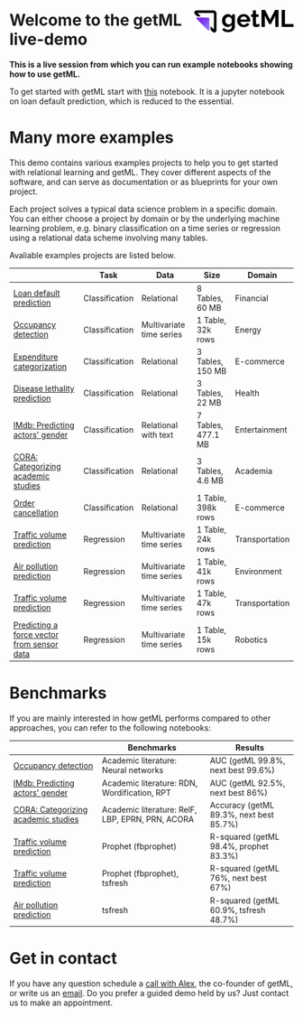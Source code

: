 <img src="assets/getml_logo.png" 
     width="35%" 
     align=right
     alt="getML logo"
     style="margin-top: 1.5rem;">

# Welcome to the getML live-demo

**This is a live session from which you can run example notebooks showing how to use getML.**

To get started with getML start with [this](loans.ipynb) notebook. It is a jupyter notebook on loan default prediction, which is reduced to the essential.

# Many more examples

This demo contains various examples projects to help you to get started
with relational learning and getML. They cover different aspects of the software, and can serve as documentation or
as blueprints for your own project.

Each project solves a typical data science problem in a specific domain. You
can either choose a project by domain or by the underlying machine learning
problem, e.g. binary classification on a time series or regression using a
relational data scheme involving many tables.

Avaliable examples projects are listed below.

|                                                           | Task           | Data                     | Size               | Domain         |
| --------------------------------------------------------- | -------------- | ------------------------ | ------------------ | -------------- |
| [Loan default prediction](loans.ipynb)                    | Classification | Relational               | 8 Tables, 60 MB    | Financial      |
| [Occupancy detection](occupancy.ipynb)                    | Classification | Multivariate time series | 1 Table, 32k rows  | Energy         |
| [Expenditure categorization](consumer_expenditures.ipynb) | Classification | Relational               | 3 Tables, 150 MB   | E-commerce     |
| [Disease lethality prediction](atherosclerosis.ipynb)     | Classification | Relational               | 3 Tables, 22 MB    | Health         |
| [IMdb: Predicting actors' gender](imdb.ipynb)             | Classification | Relational with text     | 7 Tables, 477.1 MB | Entertainment  |
| [CORA: Categorizing academic studies](cora.ipynb)         | Classification | Relational               | 3 Tables, 4.6 MB   | Academia       |
| [Order cancellation](online_retail.ipynb)                 | Classification | Relational               | 1 Table, 398k rows | E-commerce     |
| [Traffic volume prediction](interstate94.ipynb)           | Regression     | Multivariate time series | 1 Table, 24k rows  | Transportation |
| [Air pollution prediction](air_pollution.ipynb)           | Regression     | Multivariate time series | 1 Table, 41k rows  | Environment    |
| [Traffic volume prediction](dodgers.ipynb)                | Regression     | Multivariate time series | 1 Table, 47k rows  | Transportation |
| [Predicting a force vector from sensor data](robot.ipynb) | Regression     | Multivariate time series | 1 Table, 15k rows  | Robotics       |

# Benchmarks

If you are mainly interested in how getML performs compared to other approaches, you can refer to the following notebooks:

|                                                   | Benchmarks                                       | Results                                 |
| ------------------------------------------------- | ------------------------------------------------ | --------------------------------------- |
| [Occupancy detection](occupancy.ipynb)            | Academic literature: Neural networks             | AUC (getML 99.8%, next best 99.6%)      |
| [IMdb: Predicting actors' gender](imdb.ipynb)     | Academic literature: RDN, Wordification, RPT     | AUC (getML 92.5%, next best 86%)        |
| [CORA: Categorizing academic studies](cora.ipynb) | Academic literature: RelF, LBP, EPRN, PRN, ACORA | Accuracy (getML 89.3%, next best 85.7%) |
| [Traffic volume prediction](interstate94.ipynb)   | Prophet (fbprophet)                              | R-squared (getML 98.4%, prophet 83.3%)  |
| [Traffic volume prediction](dodgers.ipynb)        | Prophet (fbprophet), tsfresh                     | R-squared (getML 76%, next best 67%)    |
| [Air pollution prediction](air_pollution.ipynb)   | tsfresh                                          | R-squared (getML 60.9%, tsfresh 48.7%)  |

# Get in contact

If you have any question schedule a [call with Alex](https://go.getml.com/meetings/alexander-uhlig/getml-demo), the co-founder of getML, or write us an [email](team@getml.com). Do you prefer a guided demo held by us? Just contact us to make an appointment.
